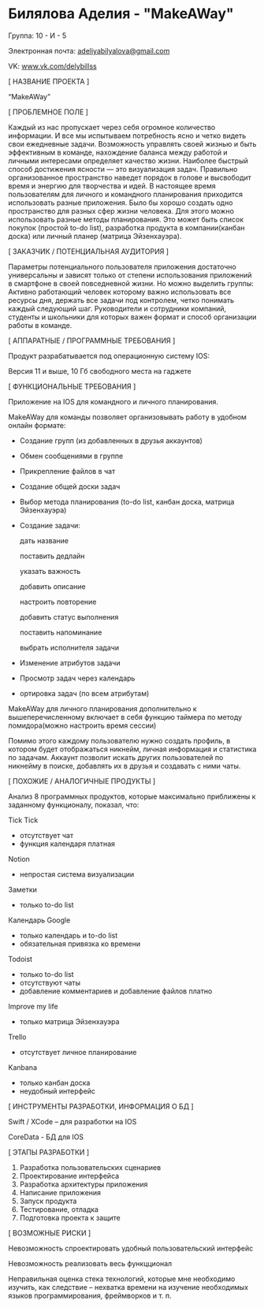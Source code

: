 # Билялова Аделия - "MakeAWay"

Группа: 10 - И - 5

Электронная почта: adeliyabilyalova@gmail.com

VK: www.vk.com/delybillss

[ НАЗВАНИЕ ПРОЕКТА ]

“MakeAWay”

[ ПРОБЛЕМНОЕ ПОЛЕ ]

Каждый из нас пропускает через себя огромное количество информации. И все мы испытываем потребность ясно и четко видеть свои ежедневные задачи. Возможность управлять своей жизнью и быть эффективным в команде, нахождение баланса между работой и личными интересами определяет качество жизни. Наиболее быстрый способ достижения ясности — это визуализация задач. Правильно организованное пространство наведет порядок в голове и высвободит время и энергию для творчества и идей. В настоящее время пользователям для личного и командного  планирования приходится использовать разные приложения. Было бы хорошо создать одно пространство для разных сфер жизни человека. Для этого можно использовать разные методы планирования. Это может быть список покупок (простой to-do list), разработка продукта в компании(канбан доска) или личный планер (матрица Эйзенхауэра).


[ ЗАКАЗЧИК / ПОТЕНЦИАЛЬНАЯ АУДИТОРИЯ ]

Параметры потенциального пользователя приложения достаточно универсальны и зависят только от степени использования приложений в смартфоне в своей повседневной жизни.
Но можно выделить группы:
Активно работающий человек которому важно использовать все ресурсы дня, держать все задачи под контролем, четко понимать каждый следующий шаг.
Руководители и сотрудники компаний, студенты и школьники для которых важен формат и способ организации работы в команде.

[ АППАРАТНЫЕ / ПРОГРАММНЫЕ ТРЕБОВАНИЯ ]

Продукт разрабатывается под операционную систему IOS:

Версия 11 и выше, 10 Гб свободного места на гаджете

[ ФУНКЦИОНАЛЬНЫЕ ТРЕБОВАНИЯ ]

Приложение на IOS для командного и личного планирования. 

MakeAWay для команды позволяет организовывать работу в удобном онлайн формате:

- Создание групп (из добавленных в друзья аккаунтов)
- Обмен сообщениями в группе
- Прикрепление файлов в чат
- Создание общей доски задач
- Выбор метода планирования (to-do list, канбан доска, матрица Эйзенхауэра)
- Создание задачи:
  
  дать название
  
  поставить дедлайн
  
  указать важность 
  
  добавить описание
  
  настроить повторение 
  
  добавить статус выполнения 
  
  поставить напоминание 
  
  выбрать исполнителя задачи
  
- Изменение атрибутов задачи
- Просмотр задач через календарь
- ортировка задач (по всем атрибутам)

MakeAWay для личного планирования дополнительно к вышеперечисленному включает в себя функцию таймера по методу помидора(можно настроить время сессии)

Помимо этого каждому пользователю нужно создать профиль, в котором будет отображаться никнейм, личная информация и статистика по задачам. Аккаунт позволит искать других пользователей по никнейму в поиске, добавлять их в друзья и создавать с ними чаты.

[ ПОХОЖИЕ / АНАЛОГИЧНЫЕ ПРОДУКТЫ ]

Анализ 8 программных продуктов, которые максимально приближены к заданному функционалу, показал, что:

Tick Tick
- отсутствует чат
- функция календаря платная

Notion
- непростая система визуализации

Заметки
- только to-do list

Календарь Google
- только календарь и to-do list
- обязательная привязка ко времени

Todoist
- только to-do list
- отсутствуют чаты
- добавление комментариев и добавление файлов платно

Improve my life
- только матрица Эйзенхауэра

Trello
- отсутствует личное планирование

Kanbana
- только канбан доска 
- неудобный интерфейс

[ ИНСТРУМЕНТЫ РАЗРАБОТКИ, ИНФОРМАЦИЯ О БД ]

Swift / XCode – для разработки на IOS

CoreData - БД для IOS

[ ЭТАПЫ РАЗРАБОТКИ ]

1) Разработка пользовательских сценариев
2) Проектирование интерфейса
3) Разработка архитектуры приложения
4) Написание приложения
5) Запуск продукта
6) Тестирование, отладка
7) Подготовка проекта к защите

[ ВОЗМОЖНЫЕ РИСКИ ]

Невозможность спроектировать удобный пользовательский интерфейс

Невозможность реализовать весь функцционал

Неправильная оценка стека технологий, которые мне необходимо изучить, как следствие – нехватка времени на изучение необходимых языков программирования, фреймворков и т. п.

